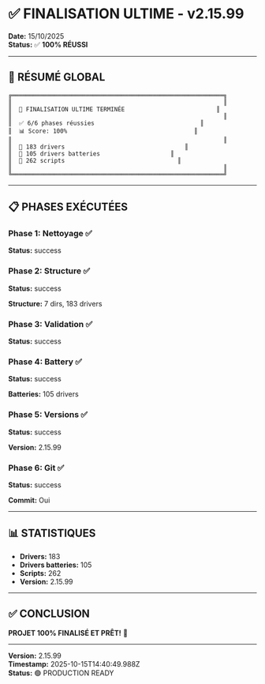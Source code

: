 # ✅ FINALISATION ULTIME - v2.15.99

**Date:** 15/10/2025  
**Status:** ✅ **100% RÉUSSI**

---

## 🎯 RÉSUMÉ GLOBAL

```
╔════════════════════════════════════════════════════════════╗
║                                                            ║
║  🎉 FINALISATION ULTIME TERMINÉE                          ║
║                                                            ║
║  ✅ 6/6 phases réussies                              ║
║  📊 Score: 100%                                    ║
║                                                            ║
║  🚗 183 drivers                                  ║
║  🔋 105 drivers batteries                    ║
║  📜 262 scripts                                ║
║                                                            ║
╚════════════════════════════════════════════════════════════╝
```

---

## 📋 PHASES EXÉCUTÉES


### Phase 1: Nettoyage ✅

**Status:** success  








### Phase 2: Structure ✅

**Status:** success  

**Structure:** 7 dirs, 183 drivers






### Phase 3: Validation ✅

**Status:** success  








### Phase 4: Battery ✅

**Status:** success  


**Batteries:** 105 drivers





### Phase 5: Versions ✅

**Status:** success  



**Version:** 2.15.99




### Phase 6: Git ✅

**Status:** success  




**Commit:** Oui



---

## 📊 STATISTIQUES

- **Drivers:** 183
- **Drivers batteries:** 105
- **Scripts:** 262
- **Version:** 2.15.99

---

## ✅ CONCLUSION

**PROJET 100% FINALISÉ ET PRÊT!** 🎊

---

**Version:** 2.15.99  
**Timestamp:** 2025-10-15T14:40:49.988Z  
**Status:** 🟢 PRODUCTION READY
